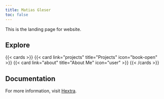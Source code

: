 ```yaml
---
title: Matias Gleser
toc: false
---
```


This is the landing page for website.

## Explore

{{< cards >}}
  {{< card link="projects" title="Projects" icon="book-open" >}}
  {{< card link="about" title="About Me" icon="user" >}}
{{< /cards >}}

## Documentation

For more information, visit [Hextra](https://imfing.github.io/hextra).
